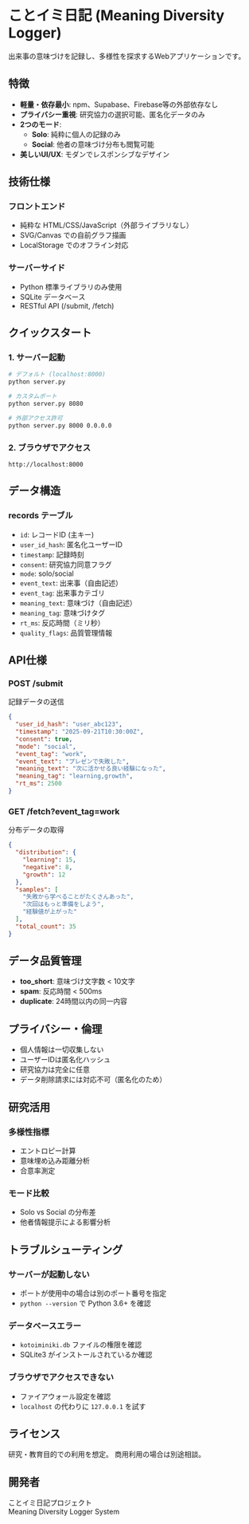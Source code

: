 # ことイミ日記 (Meaning Diversity Logger)

出来事の意味づけを記録し、多様性を探求するWebアプリケーションです。

## 特徴

- **軽量・依存最小**: npm、Supabase、Firebase等の外部依存なし
- **プライバシー重視**: 研究協力の選択可能、匿名化データのみ
- **2つのモード**: 
  - **Solo**: 純粋に個人の記録のみ
  - **Social**: 他者の意味づけ分布も閲覧可能
- **美しいUI/UX**: モダンでレスポンシブなデザイン

## 技術仕様

### フロントエンド
- 純粋な HTML/CSS/JavaScript（外部ライブラリなし）
- SVG/Canvas での自前グラフ描画
- LocalStorage でのオフライン対応

### サーバーサイド  
- Python 標準ライブラリのみ使用
- SQLite データベース
- RESTful API (/submit, /fetch)

## クイックスタート

### 1. サーバー起動

```bash
# デフォルト (localhost:8000)
python server.py

# カスタムポート
python server.py 8080

# 外部アクセス許可
python server.py 8000 0.0.0.0
```

### 2. ブラウザでアクセス

```
http://localhost:8000
```

## データ構造

### records テーブル
- `id`: レコードID (主キー)
- `user_id_hash`: 匿名化ユーザーID
- `timestamp`: 記録時刻
- `consent`: 研究協力同意フラグ
- `mode`: solo/social
- `event_text`: 出来事（自由記述）
- `event_tag`: 出来事カテゴリ
- `meaning_text`: 意味づけ（自由記述）
- `meaning_tag`: 意味づけタグ
- `rt_ms`: 反応時間（ミリ秒）
- `quality_flags`: 品質管理情報

## API仕様

### POST /submit
記録データの送信

```json
{
  "user_id_hash": "user_abc123",
  "timestamp": "2025-09-21T10:30:00Z",
  "consent": true,
  "mode": "social",
  "event_tag": "work",
  "event_text": "プレゼンで失敗した",
  "meaning_text": "次に活かせる良い経験になった",
  "meaning_tag": "learning,growth",
  "rt_ms": 2500
}
```

### GET /fetch?event_tag=work
分布データの取得

```json
{
  "distribution": {
    "learning": 15,
    "negative": 8,
    "growth": 12
  },
  "samples": [
    "失敗から学べることがたくさんあった",
    "次回はもっと準備をしよう",
    "経験値が上がった"
  ],
  "total_count": 35
}
```

## データ品質管理

- **too_short**: 意味づけ文字数 < 10文字
- **spam**: 反応時間 < 500ms
- **duplicate**: 24時間以内の同一内容

## プライバシー・倫理

- 個人情報は一切収集しない
- ユーザーIDは匿名化ハッシュ
- 研究協力は完全に任意
- データ削除請求には対応不可（匿名化のため）

## 研究活用

### 多様性指標
- エントロピー計算
- 意味埋め込み距離分析
- 合意率測定

### モード比較
- Solo vs Social の分布差
- 他者情報提示による影響分析

## トラブルシューティング

### サーバーが起動しない
- ポートが使用中の場合は別のポート番号を指定
- `python --version` で Python 3.6+ を確認

### データベースエラー
- `kotoiminiki.db` ファイルの権限を確認
- SQLite3 がインストールされているか確認

### ブラウザでアクセスできない
- ファイアウォール設定を確認
- `localhost` の代わりに `127.0.0.1` を試す

## ライセンス

研究・教育目的での利用を想定。
商用利用の場合は別途相談。

## 開発者

ことイミ日記プロジェクト  
Meaning Diversity Logger System